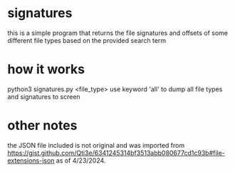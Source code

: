 # signatures
this is a simple program that returns the file signatures and offsets of some different file types based on the provided search term

# how it works
python3 signatures.py <file_type>
use keyword 'all' to dump all file types and signatures to screen

# other notes
the JSON file included is not original and was imported from https://gist.github.com/Qti3e/6341245314bf3513abb080677cd1c93b#file-extensions-json as of 4/23/2024.
